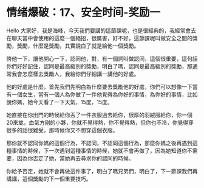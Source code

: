 # 情绪爆破：17、安全时间-奖励一

Hello 大家好，我是海峰，今天我們要講的這節課呢，也是很經典的，我經常會去在聊天當中會使用的這麼一個絕招，很厲害，好不好，這節課呢叫做安全之間的獎勵，獎勵，什麼是獎勵，其實說白了就是給他一個獎勵。

誇他一下，讓他開心一下，認同他，對，有一個詞叫做認同，這個很重要，這句話你們好好記住，認同是最高級別的獎勵，明白了嗎，認同是最高級別的獎勵，那通常我會怎麼樣去獎勵人，我給你們仔細講一講他的好處。

他的好處是什麼，首先我們先明白為什麼要去獎勵他的好處，你們可以想像一下當有一個女生，當有一個人為你做了一件他覺得為你好的事情，為你好的事情，比如說你媽，她今天看了一下天氣，15度，15度。

她直接在你出門的時候給你丟了一件衣服過去給你，很厚的羽絨服給你，你一個20來歲，血氣方剛的小夥，你就不覺得熱，你不覺得熱，但你也不冷，你覺得穿很多的話很難受，那時候你又不想穿這個衣服。

那你就不認同你媽的這個行為，不認同，不認同這個行為，那麼你媽之後再遇到這種事情的時候，下一次遇到這種事情的時候，她就不會再做了，因為她知道你不需要，因為你否定了她，當她再去尋求你的認同的時候。

你給予否定，她就不會再做這件事了，明白了嗎兄弟們，明白了，下一節課我們再講講，這個獎勵的下一個重要技巧。

